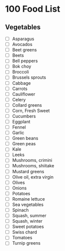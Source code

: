 # 100 Food List

## Vegetables

- [ ] Asparagus
- [ ] Avocados
- [ ] Beet greens
- [ ] Beets
- [ ] Bell peppers
- [ ] Bok choy
- [ ] Broccoli
- [ ] Brussels sprouts
- [ ] Cabbage
- [ ] Carrots
- [ ] Cauliflower
- [ ] Celery
- [ ] Collard greens
- [ ] Corn, Fresh Sweet
- [ ] Cucumbers
- [ ] Eggplant
- [ ] Fennel
- [ ] Garlic
- [ ] Green beans
- [ ] Green peas
- [ ] Kale
- [ ] Leeks
- [ ] Mushrooms, crimini
- [ ] Mushrooms, shiitake
- [ ] Mustard greens
- [ ] Olive oil, extra virgin
- [ ] Olives
- [ ] Onions
- [ ] Potatoes
- [ ] Romaine lettuce
- [ ] Sea vegetables
- [ ] Spinach
- [ ] Squash, summer
- [ ] Squash, winter
- [ ] Sweet potatoes
- [ ] Swiss chard
- [ ] Tomatoes
- [ ] Turnip greens
